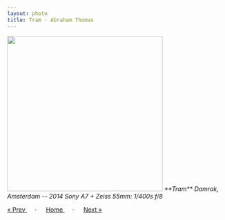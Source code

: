 ```yaml
---
layout: photo
title: Tram · Abraham Thomas
---
```


<img src="/assets/photos/Tram.jpg" width="360px" class="photo">

<i>
**Tram**  
Damrak, Amsterdam -- 2014  
Sony A7 + Zeiss 55mm: 1/400s f/8  
</i>

<a href="/gallery/glacier"> &laquo; Prev </a> &emsp; · &emsp; 
<a href="/gallery"> Home </a> &emsp; · &emsp; 
<a href="/gallery/canal"> Next &raquo; </a>
